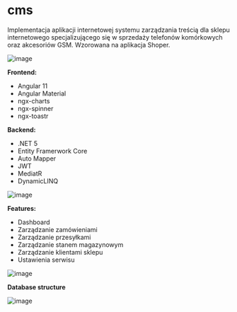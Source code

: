 # cms

Implementacja aplikacji internetowej systemu zarządzania treścią dla sklepu internetowego specjalizującego się w sprzedaży telefonów komórkowych oraz akcesoriów GSM. Wzorowana na aplikacja Shoper.

![image](https://user-images.githubusercontent.com/48060008/185794515-621b691c-4d42-4f4c-9e53-9c9dcb357523.png)

**Frontend:**
-	Angular 11
- Angular Material
- ngx-charts
- ngx-spinner
- ngx-toastr

**Backend:**
- .NET 5
- Entity Framerwork Core 
- Auto Mapper
- JWT
- MediatR
- DynamicLINQ

![image](https://user-images.githubusercontent.com/48060008/185794568-9206df2b-6009-4c8e-a43e-42d9bd4e00af.png)

**Features:**
- Dashboard
- Zarządzanie  zamówieniami
- Zarządzanie przesyłkami
- Zarządzanie stanem magazynowym
- Zarządzanie klientami sklepu
- Ustawienia serwisu

![image](https://user-images.githubusercontent.com/48060008/185794519-80055dab-2bf8-45cd-a20e-f9e3a1b69c94.png)

**Database structure**

![image](https://user-images.githubusercontent.com/48060008/185794457-90bbf805-5d67-4e07-a723-9af477fedd45.png)
